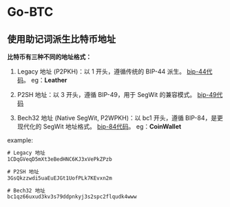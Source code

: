 # Go-BTC

## 使用助记词派生比特币地址

**比特币有三种不同的地址格式：**

1. Legacy 地址 (P2PKH)：以 1 开头，遵循传统的 BIP-44 派生。 [bip-44代码](account/bip-44/main.go)。
    eg：**Leather**

2. P2SH 地址：以 3 开头，遵循 BIP-49，用于 SegWit 的兼容模式。 [bip-49代码](account/bip-49/main.go)

3. Bech32 地址 (Native SegWit, P2WPKH)：以 bc1 开头，遵循 BIP-84，是更现代化的 SegWit 地址格式。 [bip-84代码](account/bip-84/main.go)。
    eg：**CoinWallet**

example:

``` txt
# Legacy 地址
1CDqGVeqD5mXt3eBedHNC6KJ3xVePkZPzb

# P2SH 地址
3GsQkzzwdi5uaEuEJGt1UofPLk7KEvxn2m

# Bech32 地址
bc1qz66uxud3kv3s79ddpnkyj3s2spc2flqudk4www
```